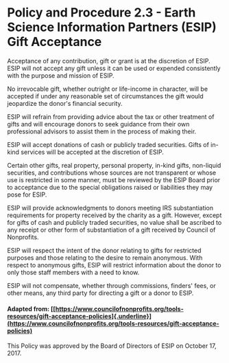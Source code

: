 **Policy and Procedure 2.3 - Earth Science Information Partners (ESIP) Gift Acceptance**
========================================================================================

Acceptance of any contribution, gift or grant is at the discretion of
ESIP. ESIP will not accept any gift unless it can be used or expended
consistently with the purpose and mission of ESIP.

No irrevocable gift, whether outright or life-income in character, will
be accepted if under any reasonable set of circumstances the gift would
jeopardize the donor's financial security.

ESIP will refrain from providing advice about the tax or other treatment
of gifts and will encourage donors to seek guidance from their own
professional advisors to assist them in the process of making their.

ESIP will accept donations of cash or publicly traded securities. Gifts
of in-kind services will be accepted at the discretion of ESIP.

Certain other gifts, real property, personal property, in-kind gifts,
non-liquid securities, and contributions whose sources are not
transparent or whose use is restricted in some manner, must be reviewed
by the ESIP Board prior to acceptance due to the special obligations
raised or liabilities they may pose for ESIP.

ESIP will provide acknowledgments to donors meeting IRS substantiation
requirements for property received by the charity as a gift. However,
except for gifts of cash and publicly traded securities, no value shall
be ascribed to any receipt or other form of substantiation of a gift
received by Council of Nonprofits.

ESIP will respect the intent of the donor relating to gifts for
restricted purposes and those relating to the desire to remain
anonymous. With respect to anonymous gifts, ESIP will restrict
information about the donor to only those staff members with a need to
know.

ESIP will not compensate, whether through commissions, finders' fees, or
other means, any third party for directing a gift or a donor to ESIP.

#### Adapted from: [[https://www.councilofnonprofits.org/tools-resources/gift-acceptance-policies]{.underline}](https://www.councilofnonprofits.org/tools-resources/gift-acceptance-policies)

This Policy was approved by the Board of Directors of ESIP on October
17, 2017.
